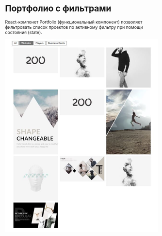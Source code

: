 # Портфолио с фильтрами

React-компонет Portfolio (функциональный компонент) позволяет фильтровать список проектов по активному фильтру при помощи состояния (state).

<img width="900" alt="calendar-screenshot" src="https://github.com/Mali-zi/filter/blob/master/img/screenshot_portfolio.JPG">